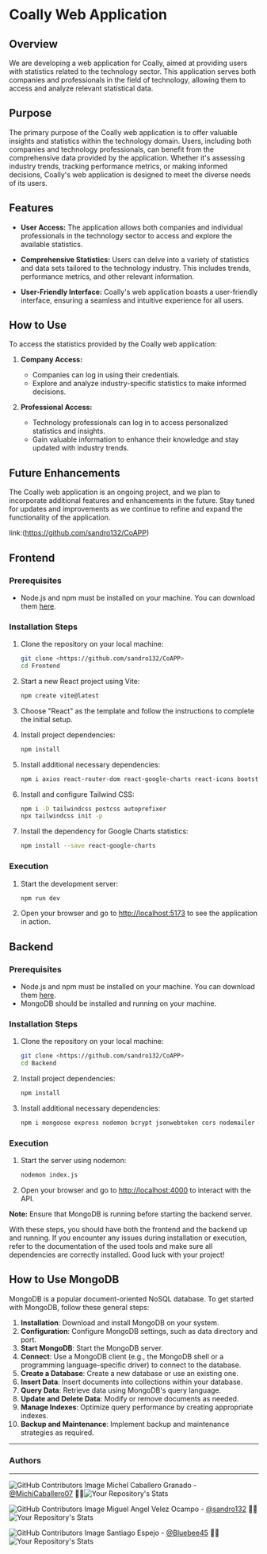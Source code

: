# Coally Web Application

## Overview

We are developing a web application for Coally, aimed at providing users with statistics related to the technology sector. This application serves both companies and professionals in the field of technology, allowing them to access and analyze relevant statistical data.

## Purpose

The primary purpose of the Coally web application is to offer valuable insights and statistics within the technology domain. Users, including both companies and technology professionals, can benefit from the comprehensive data provided by the application. Whether it's assessing industry trends, tracking performance metrics, or making informed decisions, Coally's web application is designed to meet the diverse needs of its users.

## Features

- **User Access:** The application allows both companies and individual professionals in the technology sector to access and explore the available statistics.

- **Comprehensive Statistics:** Users can delve into a variety of statistics and data sets tailored to the technology industry. This includes trends, performance metrics, and other relevant information.

- **User-Friendly Interface:** Coally's web application boasts a user-friendly interface, ensuring a seamless and intuitive experience for all users.

## How to Use

To access the statistics provided by the Coally web application:

1. **Company Access:**
   - Companies can log in using their credentials.
   - Explore and analyze industry-specific statistics to make informed decisions.

2. **Professional Access:**
   - Technology professionals can log in to access personalized statistics and insights.
   - Gain valuable information to enhance their knowledge and stay updated with industry trends.

## Future Enhancements

The Coally web application is an ongoing project, and we plan to incorporate additional features and enhancements in the future. Stay tuned for updates and improvements as we continue to refine and expand the functionality of the application.


link:(https://github.com/sandro132/CoAPP)

## Frontend

### Prerequisites
- Node.js and npm must be installed on your machine. You can download them [here](https://nodejs.org/).

### Installation Steps

1. Clone the repository on your local machine:

   ```bash
   git clone <https://github.com/sandro132/CoAPP>
   cd Frontend
   ```

2. Start a new React project using Vite:

   ```bash
   npm create vite@latest
   ```

3. Choose "React" as the template and follow the instructions to complete the initial setup.

4. Install project dependencies:

   ```bash
   npm install
   ```

5. Install additional necessary dependencies:

   ```bash
   npm i axios react-router-dom react-google-charts react-icons bootstrap reactstrap
   ```

6. Install and configure Tailwind CSS:

   ```bash
   npm i -D tailwindcss postcss autoprefixer
   npx tailwindcss init -p
   ```

7. Install the dependency for Google Charts statistics:

   ```bash
   npm install --save react-google-charts
   ```

### Execution

1. Start the development server:

   ```bash
   npm run dev
   ```

2. Open your browser and go to [http://localhost:5173](http://localhost:5173) to see the application in action.

## Backend

### Prerequisites
- Node.js and npm must be installed on your machine. You can download them [here](https://nodejs.org/).
- MongoDB should be installed and running on your machine.

### Installation Steps

1. Clone the repository on your local machine:

   ```bash
   git clone <https://github.com/sandro132/CoAPP>
   cd Backend
   ```

2. Install project dependencies:

   ```bash
   npm install
   ```

3. Install additional necessary dependencies:

   ```bash
   npm i mongoose express nodemon bcrypt jsonwebtoken cors nodemailer @google-cloud/talent googleapis google-auth-library
   ```

### Execution

1. Start the server using nodemon:

   ```bash
   nodemon index.js
   ```

2. Open your browser and go to [http://localhost:4000](http://localhost:4000) to interact with the API.

**Note:** Ensure that MongoDB is running before starting the backend server.

With these steps, you should have both the frontend and the backend up and running. If you encounter any issues during installation or execution, refer to the documentation of the used tools and make sure all dependencies are correctly installed. Good luck with your project!




## How to Use MongoDB
MongoDB is a popular document-oriented NoSQL database. To get started with MongoDB, follow these general steps:
1. **Installation**: Download and install MongoDB on your system.
2. **Configuration**: Configure MongoDB settings, such as data directory and port.
3. **Start MongoDB**: Start the MongoDB server.
4. **Connect**: Use a MongoDB client (e.g., the MongoDB shell or a programming language-specific driver) to connect to the database.
5. **Create a Database**: Create a new database or use an existing one.
6. **Insert Data**: Insert documents into collections within your database.
7. **Query Data**: Retrieve data using MongoDB's query language.
8. **Update and Delete Data**: Modify or remove documents as needed.
9. **Manage Indexes**: Optimize query performance by creating appropriate indexes.
10. **Backup and Maintenance**: Implement backup and maintenance strategies as required.

---

### **Authors**
--- 

![GitHub Contributors Image](https://contrib.rocks/image?repo=MichiCaballero07/holbertonschool-higher_level_programming) Michel Caballero Granado - <a href="https://github.com/MichiCaballero07" target="_blank"> @MichiCaballero07</a> :genie_woman:![Your Repository's Stats](https://github-readme-stats.vercel.app/api?username=MichiCaballero07&show_icons=true)

![GitHub Contributors Image](https://contrib.rocks/image?repo=sandro132/holbertonschool-higher_level_programming) Miguel Angel Velez Ocampo - <a href="https://github.com/sandro132" target="_blank"> @sandro132</a> :genie_woman:![Your Repository's Stats](https://github-readme-stats.vercel.app/api?username=sandro132&show_icons=true)

![GitHub Contributors Image](https://contrib.rocks/image?repo=Bluebee45/holbertonschool-higher_level_programming) Santiago Espejo - <a href="https://github.com/Bluebee45" target="_blank"> @Bluebee45</a> :genie_woman:![Your Repository's Stats](https://github-readme-stats.vercel.app/api?username=Bluebee45&show_icons=true)

